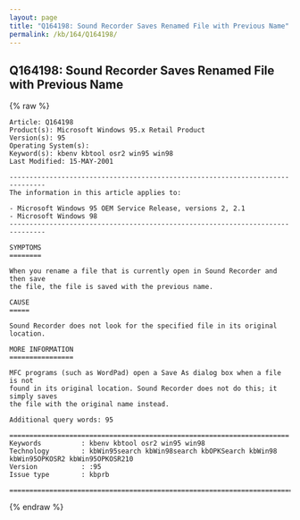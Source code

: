 ```yaml
---
layout: page
title: "Q164198: Sound Recorder Saves Renamed File with Previous Name"
permalink: /kb/164/Q164198/
---
```


## Q164198: Sound Recorder Saves Renamed File with Previous Name

{% raw %}

	Article: Q164198
	Product(s): Microsoft Windows 95.x Retail Product
	Version(s): 95
	Operating System(s): 
	Keyword(s): kbenv kbtool osr2 win95 win98
	Last Modified: 15-MAY-2001
	
	-------------------------------------------------------------------------------
	The information in this article applies to:
	
	- Microsoft Windows 95 OEM Service Release, versions 2, 2.1 
	- Microsoft Windows 98 
	-------------------------------------------------------------------------------
	
	SYMPTOMS
	========
	
	When you rename a file that is currently open in Sound Recorder and then save
	the file, the file is saved with the previous name.
	
	CAUSE
	=====
	
	Sound Recorder does not look for the specified file in its original location.
	
	MORE INFORMATION
	================
	
	MFC programs (such as WordPad) open a Save As dialog box when a file is not
	found in its original location. Sound Recorder does not do this; it simply saves
	the file with the original name instead.
	
	Additional query words: 95
	
	======================================================================
	Keywords          : kbenv kbtool osr2 win95 win98 
	Technology        : kbWin95search kbWin98search kbOPKSearch kbWin98 kbWin95OPKOSR2 kbWin95OPKOSR210
	Version           : :95
	Issue type        : kbprb
	
	=============================================================================
	

{% endraw %}
